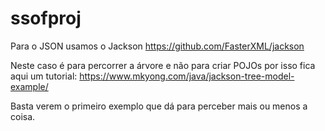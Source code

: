 # ssofproj

Para o JSON usamos o Jackson
https://github.com/FasterXML/jackson

Neste caso é para percorrer a árvore e não para criar POJOs por isso fica aqui um tutorial:
https://www.mkyong.com/java/jackson-tree-model-example/

Basta verem o primeiro exemplo que dá para perceber mais ou menos a coisa.
